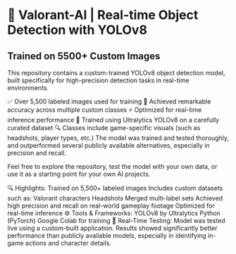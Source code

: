 <h1>🚀 Valorant-AI | Real-time Object Detection with YOLOv8</h1> 
<h2>Trained on 5500+ Custom Images </h2>

This repository contains a custom-trained YOLOv8 object detection model, built specifically for high-precision detection tasks in real-time environments.

✅ Over 5,500 labeled images used for training
🎯 Achieved remarkable accuracy across multiple custom classes
⚡ Optimized for real-time inference performance
🧠 Trained using Ultralytics YOLOv8 on a carefully curated dataset
🔍 Classes include game-specific visuals (such as headshots, player types, etc.)
The model was trained and tested thoroughly, and outperformed several publicly available alternatives, especially in precision and recall.

Feel free to explore the repository, test the model with your own data, or use it as a starting point for your own AI projects.

🔍 Highlights:
Trained on 5,500+ labeled images
Includes custom datasets such as:
Valorant characters
Headshots
Merged multi-label sets
Achieved high precision and recall on real-world gameplay footage
Optimized for real-time inference
⚙️ Tools & Frameworks:
YOLOv8 by Ultralytics
Python (PyTorch)
Google Colab for training
📸 Real-Time Testing:
Model was tested live using a custom-built application. Results showed significantly better performance than publicly available models, especially in identifying in-game actions and character details.
